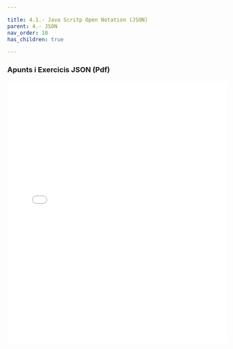 ```yaml
---

title: 4.1.- Java Scritp Open Notation (JSON)
parent: 4.- JSON
nav_order: 10
has_children: true

---
```





### Apunts i Exercicis JSON (Pdf)

<iframe src="json.pdf" width="100%" height="600px" style="border: none;"></iframe>
